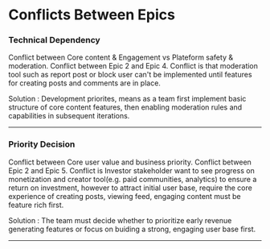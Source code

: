 # Conflicts Between Epics

### **Technical Dependency**
Conflict between Core content & Engagement vs Plateform safety & moderation. Conflict between Epic 2 and Epic 4. Conflict is that moderation tool such  as report post or block user can't be implemented until features for creating posts and comments are in place.

Solution : Development priorites, means as a team first implement basic structure of core content features, then enabling moderation rules and capabilities in subsequent iterations.

---

### **Priority Decision**
Conflict between Core user value and business priority. Conflict between Epic 2 and Epic 5. Conflict is Investor stakeholder want to see progress on monetization and creator tool(e.g. paid communities, analytics) to ensure a return on investment, however to attract initial user base, require the core experience of creating posts, viewing feed, engaging content must be feature rich first.

Solution : The team must decide whether to prioritize early revenue generating features or focus on buiding a strong, engaging user base first.

---



